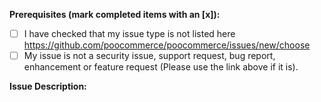 <!-- This form is for other issue types specific to the PooCommerce plugin. This is not a support portal. -->

**Prerequisites (mark completed items with an [x]):**
- [ ] I have checked that my issue type is not listed here https://github.com/poocommerce/poocommerce/issues/new/choose
- [ ] My issue is not a security issue, support request, bug report, enhancement or feature request (Please use the link above if it is).

**Issue Description:**
